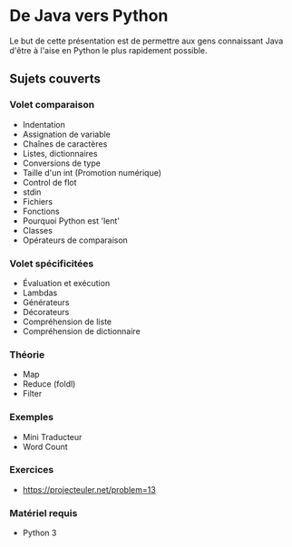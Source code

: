 # De Java vers Python

Le but de cette présentation est de permettre aux gens connaissant Java d'être à l'aise en Python le plus rapidement possible.

## Sujets couverts

### Volet comparaison

- Indentation
- Assignation de variable
- Chaînes de caractères
- Listes, dictionnaires
- Conversions de type
- Taille d'un int (Promotion numérique)
- Control de flot
- stdin
- Fichiers
- Fonctions
- Pourquoi Python est 'lent'
- Classes
- Opérateurs de comparaison

### Volet spécificitées

- Évaluation et exécution
- Lambdas
- Générateurs
- Décorateurs
- Compréhension de liste
- Compréhension de dictionnaire

### Théorie

- Map
- Reduce (foldl)
- Filter

### Exemples

- Mini Traducteur
- Word Count

### Exercices

- https://projecteuler.net/problem=13

### Matériel requis

- Python 3
